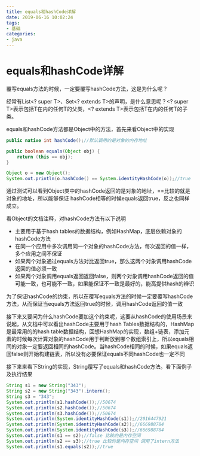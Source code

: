 ```yaml
---
title: equals和hashCode详解
date: 2019-06-16 10:02:24
tags:
- 基础
categories:
- java
---
```


# equals和hashCode详解

覆写equals方法的时候，一定要覆写hashCode方法，这是为什么呢？

经常有List<? super T>、Set<? extends T>的声明，是什么意思呢？<? super T>表示包括T在内的任何T的父类，<? extends T>表示包括T在内的任何T的子类。

equals和hashCode方法都是Object中的方法，首先来看Object中的实现

```java
public native int hashCode();//默认调用的是对象的内存地址

public boolean equals(Object obj) {
    return (this == obj);
}
```

```java
Object o = new Object();
System.out.println(o.hashCode() == System.identityHashCode(o));//true
```

通过测试可以看到Object类中的hashCode返回的是对象的地址，==比较的就是对象的地址，所以能够保证 hashCode相等的时候equals返回true，反之也同样成立。

看Object的文档注释，对hashCode方法有以下说明

- 主要用于基于hash tables的数据结构，例如HashMap，底层依赖对象的hashCode方法
- 在同一个应用中多次调用同一个对象的hashCode方法，每次返回的值一样，多个应用之间不保证
- 如果两个对象通过equals方法对比返回true，那么这两个对象调用hashCode返回的值必须一致
- 如果两个对象调用equals返回返回false，则两个对象调用hashCode返回的值可能一致，也可能不一致，如果能保证不一致是最好的，能高提供hash的辨识

为了保证hashCode的约束，所以在覆写equals方法的时候一定要覆写hashCode方法，从而保证当equals方法返回true的时候，调用hashCode返回的值一致

接下来又要问为什么hashCode要加这个约束呢，这要从hashCode的使用场景来说起，从文档中可以看出hashCode主要用于hash Tables数据结构的，HashMap是最常用的的hash table数据结构，回想HashMap的实现，数组+链表，添加元素的时候每次计算对象的hashCode用于判断放到哪个数组索引上，所以equals相同的对象一定要返回相同的hashCode。当hashCode相同的时候，如果equals返回false则开始构建链表，所以没有必要保证equals不同hashCode也一定不同

接下来来看下String的实现，String覆写了equals和hashCode方法。看下面例子及执行结果

```java
String s1 = new String("343");
String s2 = new String("343").intern();
String s3 = "343";
System.out.println(s1.hashCode());//50674
System.out.println(s2.hashCode());//50674
System.out.println(s3.hashCode());//50674
System.out.println(System.identityHashCode(s1));//2016447921
System.out.println(System.identityHashCode(s2));//666988784
System.out.println(System.identityHashCode(s3));//666988784
System.out.println(s1 == s2);//false 比较的是内存空间
System.out.println(s2 == s3);//true 比较的是内存空间 调用了intern方法
System.out.println(s1.equals(s2));//true
```



